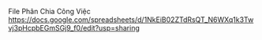 File Phân Chia Công Việc
https://docs.google.com/spreadsheets/d/1NkEiB02ZTdRsQT_N6WXq1k3Twvj3pHcpbEGmSGj9_f0/edit?usp=sharing
